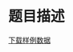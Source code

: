 # 题目描述


<p>
<a class="ke-insertfile" href="/upload/file/20190607/20190607191304_92579.zip" target="_blank">下载样例数据</a> 
</p>
<p>
<img src="/upload/image/20190607/20190607191337_10889.jpg" alt=""/> 
</p>
<p>
<img src="/upload/image/20190607/20190607191347_52612.jpg" alt=""/> 
</p>
<p>
<img src="/upload/image/20190607/20190607191356_59668.jpg" alt=""/> 
</p>
